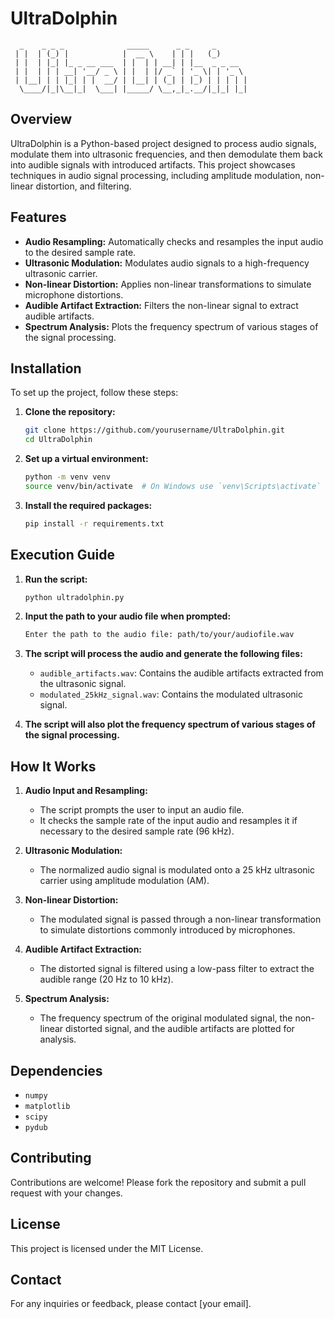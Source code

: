 
# UltraDolphin

```
  _    _ _ _              _____      _ _     _      
 | |  | (_) |            |  __ \    | | |   (_)     
 | |  | |_| |_ _ __ ___  | |  | | __| | |__  _ _ __  
 | |  | | | __| '__/ _ \ | |  | |/ _` | '_ \| | '_ \ 
 | |__| | | |_| | |  __/ | |__| | (_| | |_) | | | | |
  \____/|_|\__|_|  \___| |_____/ \__,_|_.__/|_|_| |_|
```

## Overview

UltraDolphin is a Python-based project designed to process audio signals, modulate them into ultrasonic frequencies, and then demodulate them back into audible signals with introduced artifacts. This project showcases techniques in audio signal processing, including amplitude modulation, non-linear distortion, and filtering.

## Features

- **Audio Resampling:** Automatically checks and resamples the input audio to the desired sample rate.
- **Ultrasonic Modulation:** Modulates audio signals to a high-frequency ultrasonic carrier.
- **Non-linear Distortion:** Applies non-linear transformations to simulate microphone distortions.
- **Audible Artifact Extraction:** Filters the non-linear signal to extract audible artifacts.
- **Spectrum Analysis:** Plots the frequency spectrum of various stages of the signal processing.

## Installation

To set up the project, follow these steps:

1. **Clone the repository:**

   ```sh
   git clone https://github.com/yourusername/UltraDolphin.git
   cd UltraDolphin
   ```

2. **Set up a virtual environment:**

   ```sh
   python -m venv venv
   source venv/bin/activate  # On Windows use `venv\Scripts\activate`
   ```

3. **Install the required packages:**

   ```sh
   pip install -r requirements.txt
   ```

## Execution Guide

1. **Run the script:**

   ```sh
   python ultradolphin.py
   ```

2. **Input the path to your audio file when prompted:**

   ```sh
   Enter the path to the audio file: path/to/your/audiofile.wav
   ```

3. **The script will process the audio and generate the following files:**

   - `audible_artifacts.wav`: Contains the audible artifacts extracted from the ultrasonic signal.
   - `modulated_25kHz_signal.wav`: Contains the modulated ultrasonic signal.

4. **The script will also plot the frequency spectrum of various stages of the signal processing.**

## How It Works

1. **Audio Input and Resampling:**
   - The script prompts the user to input an audio file.
   - It checks the sample rate of the input audio and resamples it if necessary to the desired sample rate (96 kHz).

2. **Ultrasonic Modulation:**
   - The normalized audio signal is modulated onto a 25 kHz ultrasonic carrier using amplitude modulation (AM).

3. **Non-linear Distortion:**
   - The modulated signal is passed through a non-linear transformation to simulate distortions commonly introduced by microphones.

4. **Audible Artifact Extraction:**
   - The distorted signal is filtered using a low-pass filter to extract the audible range (20 Hz to 10 kHz).

5. **Spectrum Analysis:**
   - The frequency spectrum of the original modulated signal, the non-linear distorted signal, and the audible artifacts are plotted for analysis.

## Dependencies

- `numpy`
- `matplotlib`
- `scipy`
- `pydub`

## Contributing

Contributions are welcome! Please fork the repository and submit a pull request with your changes.

## License

This project is licensed under the MIT License.

## Contact

For any inquiries or feedback, please contact [your email].

